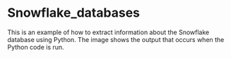 # Snowflake_databases
This is an example of how to extract information about the Snowflake database using Python. The image shows the output that occurs when the Python code is run.
